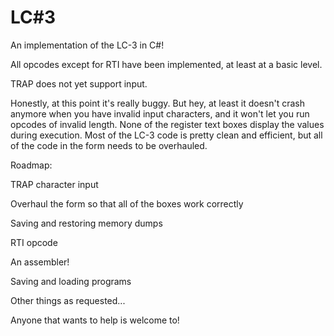 # LC#3

An implementation of the LC-3 in C#!

All opcodes except for RTI have been implemented, at least at a basic level.

TRAP does not yet support input.

Honestly, at this point it's really buggy.  But hey, at least it doesn't crash anymore when you have invalid input characters, and it won't let you run opcodes of invalid length.  None of the register text boxes display the values during execution.  Most of the LC-3 code is pretty clean and efficient, but all of the code in the form needs to be overhauled.  

Roadmap:

TRAP character input

Overhaul the form so that all of the boxes work correctly

Saving and restoring memory dumps

RTI opcode

An assembler!

Saving and loading programs

Other things as requested...

Anyone that wants to help is welcome to!
